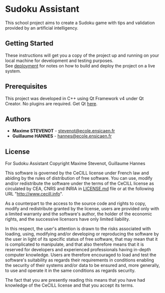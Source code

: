 # Sudoku Assistant

This school project aims to create a Sudoku game with tips and validation provided by an artificial intelligency.


## Getting Started

These instructions will get you a copy of the project up and running on your local machine for development and testing purposes.  
See [deployment](#deployment) for notes on how to build and deploy the project on a live system.

## Prerequisites

This project was developed in C++ using Qt Framework v4 under Qt Creator. No plugins are required.
Get Qt [here](https://www.qt.io/download).

## Authors

 - **Maxime STEVENOT** - <stevenot@ecole.ensicaen.fr>
 - **Guillaume HANNES** - <hannes@ecole.ensicaen.fr>

## License

For Sudoku Assistant
Copyright Maxime Stevenot, Guillaume Hannes

This software is governed by the CeCILL license under French law and
abiding by the rules of distribution of free software.  You can  use, 
modify and/or redistribute the software under the terms of the CeCILL
license as circulated by CEA, CNRS and INRIA in [LICENSE.md](LICENSE.md) 
file or at the following URL "http://www.cecill.info". 

As a counterpart to the access to the source code and  rights to copy,
modify and redistribute granted by the license, users are provided only
with a limited warranty  and the software's author,  the holder of the
economic rights,  and the successive licensors  have only  limited
liability. 

In this respect, the user's attention is drawn to the risks associated
with loading,  using,  modifying and/or developing or reproducing the
software by the user in light of its specific status of free software,
that may mean  that it is complicated to manipulate,  and  that  also
therefore means  that it is reserved for developers  and  experienced
professionals having in-depth computer knowledge. Users are therefore
encouraged to load and test the software's suitability as regards their
requirements in conditions enabling the security of their systems and/or 
data to be ensured and,  more generally, to use and operate it in the 
same conditions as regards security. 

The fact that you are presently reading this means that you have had
knowledge of the CeCILL license and that you accept its terms.
